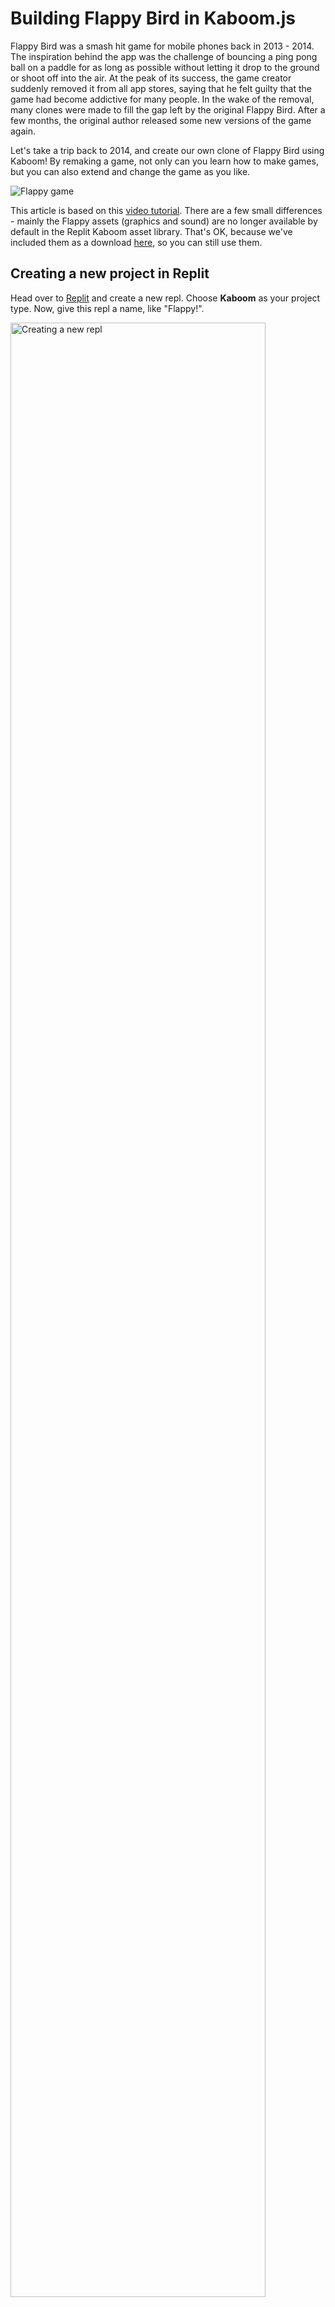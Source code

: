 # Building Flappy Bird in Kaboom.js

Flappy Bird was a smash hit game for mobile phones back in 2013 - 2014. The inspiration behind the app was the challenge of bouncing a ping pong ball on a paddle for as long as possible without letting it drop to the ground or shoot off into the air.   At the peak of its success, the game creator suddenly removed it from all app stores, saying that he felt guilty that the game had become addictive for many people. In the wake of the removal, many clones were made to fill the gap left by the original Flappy Bird. After a few months, the original author released some new versions of the game again. 

Let's take a trip back to 2014, and create our own clone of Flappy Bird using Kaboom! By remaking a game, not only can you learn how to make games, but you can also extend and change the game as you like. 

![Flappy game](/images/tutorials/35-flappy-bird/game-play.gif)

This article is based on this [video tutorial](https://www.youtube.com/watch?v=hgReGsh5xVU). There are a few small differences - mainly the Flappy assets (graphics and sound) are no longer available by default in the Replit Kaboom asset library. That's OK, because we've included them as a download [here](/tutorial-files/flappy-bird-kaboom/flappy-assets.zip), so you can still use them.


## Creating a new project in Replit

Head over to [Replit](https://replit.com) and create a new repl. Choose **Kaboom** as your project type. Now, give this repl a name, like "Flappy!".

<img src="/images/tutorials/35-flappy-bird/new-repl.png"
    alt="Creating a new repl"
    style="width: 90% !important;"/>

After the repl has booted up, you should see a `main.js` file under the "Code" section. This is where we'll start coding. It already has some code in, but we'll replace that. 

Download the [sprites and asset files](/tutorial-files/flappy-bird-kaboom/flappy-assets.zip) needed for the game, and unzip them on your computer. In the Kaboom editor, click the "Files" icon in the sidebar. Now drag and drop all the sprite files (image files) into the "sprites" folder, and all the sounds (mp3 files) in to the "sounds" folder. Once they have uploaded, you can click on the "Kaboom" icon in the sidebar, and return to the "main" code file.

<img src="/images/tutorials/35-flappy-bird/upload-sprites.gif"
    alt="Uploading sprites"
    style="width: 80% !important;"/>

## Initializing Kaboom

In the "main" code file, first delete all the example code. Now we can add reference to Kaboom, and initialize it:

```js
import kaboom from "kaboom";

kaboom();

```

Now, let's import the game assets (graphics and sound). To do this, we'll use the [`loadSprite`](https://kaboomjs.com/#loadSprite) and [`loadSound`](https://kaboomjs.com/#loadSound) functions:

```js
loadSprite("birdy", "sprites/birdy.png");
loadSprite("bg", "sprites/bg.png");
loadSprite("pipe", "sprites/pipe.png");
loadSound("wooosh", "sounds/wooosh.mp3");
```

The first argument in each `load..` function is the name we want to refer to the asset later on in code. The second parameter is the location of the asset to load. 

## Adding scenes

[Scenes](https://kaboomjs.com/#scene) are like different stages in a kaboom game. Generally, there are normally 3 scenes in games:

- The intro scene, which gives some info and instructions, and waits for the player to press "start"
- The main game, where we play.
- An endgame, or game over scene, which gives the player their score or overall result, and allows them to start again. 

<img src="/images/tutorials/35-flappy-bird/game-scenes.png"
    alt="game scenes"
    style="width: 350px !important; height: 40% !important;"/>

For this tutorial, we'll omit the intro scene, since we already know what Flappy bird is and how to play it. Feel free to add your own intro scene in later though!

Let's add the code for defining each scene: 

```js
scene("game", () => {

	// todo.. add scene code here
});


scene("gameover", (score) => {

	// todo.. add scene code here	
});


go("game")
```

Notice in the `gameover` scene definition, we add a custom parameter `score`. This is so we can pass the player's final score to the end game scene to display it. 

To start the whole game off, we use the [`go`](https://kaboomjs.com/#go) function, which switches between scenes. 

## Building the game world

Now that we have the main structure and overhead functions out of the way, let's start adding in the characters that make up the Flappy world. In Kaboom, characters are anything that makes up the game world, including floor, platforms etc., and not only the players and bots. They are also known as "game objects". 

We'll start with the background, using the `bg.png` image we added. Add this code to the `game` scene section: 

```js
add([
	sprite("bg", {width: width(), height: height()})
]);
```

This uses the the [`add`](https://kaboomjs.com/#add) function to add a new character to the scene. The `add` function takes an array of components that make up the look and behavior of a game character.  In Kaboom, every character is made up of 1 or more components. Components give special properties to each character. There are built-in components for many properties, like [`sprite`](https://kaboomjs.com/#sprite) to give the character an avatar, [`body`](https://kaboomjs.com/#body), which makes the character respond to gravity, [`solid`](https://kaboomjs.com/#solid) which makes the character solid, so other characters can't move through it, and many others.

Since the background doesn't need to do much, just stay in the back and look pretty, we only use the [`sprite`](https://kaboomjs.com/#sprite) component, which displays an image. The `sprite` component takes the name of the sprite, which we set when we loaded the sprite earlier, and optionally the width and height that it should be displayed on the screen. Since we want the background to cover the whole screen, we need to set the `width` and `height` of the sprite to the width and height of the window that our game is running in. Kaboom provides the [`width()`](https://kaboomjs.com/#width) and [`height()`](https://kaboomjs.com/#height) functions to get the window dimensions. 

If you press the "Run" button at the top of your repl, you should see the background of the Flappy world come up in the output section of the repl: 

![Flappy background with buildings, trees and building sky line](/images/tutorials/35-flappy-bird/flappy-background.png)


Great! Now let's add in the Flappy Bird. Add this code to the `game` scene:

```js
const player = add([
	// list of components
	sprite("birdy"),
	scale(2),
	pos(80, 40),
	area(),
	body(),
]);
```

This is using the same [`add`](https://kaboomjs.com/#add) function we used for adding in the background. This time, we grab a reference, `const player` to the returned game object. This is so we can use this reference later when checking for collisions, or flapping up when the player taps the space bar. 

You'll also notice that the character we are adding here has many more components than just the [`sprite`](https://kaboomjs.com/#sprite) component we used for the background. We already know what the `sprite` component does - here is what the rest are for:

- [`scale`](https://kaboomjs.com/#scale) makes the sprite larger on screen by drawing at `2` times the sprite's image normal size. This gives a nice pixelated look, while also making it easier to spot the bird. 
- [`pos`](https://kaboomjs.com/#pos) sets the position on the screen that the character should initially be at. This takes the x and y coordinates to specify the position. 
- [`area`](https://kaboomjs.com/#area) gives the sprite an invisible bounding box around it, which is used when calculating and detecting collisions between characters. We'll need this so that we can detect if Flappy flies into the pipes. 
- [`body`](https://kaboomjs.com/#body) makes the character subject to gravity. This means Flappy will fall out of the sky if the player doesn't do anything. We'll make Flappy be able to fly next. 


You can press `command + s` (mac) or `control + s` (Windows/Linux) to update the game output window. You should see Flappy added and fall out of the sky very quickly:

![flappy falling out of the sky](/images/tutorials/35-flappy-bird/flappy-falls.gif)

## Making Flappy fly

Our next task is to save Flappy from plummeting to their death by giving control to the player to flap Flappy's wings. We'll use the spacebar for this. Kaboom has an [`onKeyPress`](https://kaboomjs.com/#onKeyPress) function, which fires a callback with custom code when the specified key is pressed. Add this code to the `game` scene to make Flappy fly when the `space` key is pressed. 


```js
onKeyPress("space", () => {
	play("wooosh");
	player.jump(400);
});
```
In the callback handler, we first [`play`](https://kaboomjs.com/#play) a sound of flapping wings to give the player feedback and add some interest to the game. Then we use the [`jump`](https://kaboomjs.com/#body) method, which is added to our player character through the [`body`](https://kaboomjs.com/#body) component we added earlier. The `jump` function makes a character accelerate up sharply. We can adjust just how sharp and high the jump should be through the number we pass as an argument to the jump method - the larger the number, the higher the jump. Although Flappy is technically not jumping (you normally need to be on a solid surface to jump), it still has the effect we need. 

You can press `command + s` (mac) or `control + s` (Windows/Linux) to update the game output window. Now if you press "space", you'll be able to keep Flappy in the air! Remember to quickly click in the output window as the game starts, for the output window to gain focus and be able to detect player input such as pressing the `space` key.

![flying-flappy](/images/tutorials/35-flappy-bird/flappy-fly.gif)


## Adding in the pipes

Now we can get to the main part of the game - adding in the moving pipes that Flappy needs to fly through. 

Here is a diagram of the layout of the pipes in the game. We want to move the pipe gap, and therefore the pipes, up and down for each new pipe pair that gets created. This is so we don't just have the gap at the center point of the screen constantly - we want it to be slightly different for each pipe pair that comes along. We do want to keep the gap consistent though. 


<img src="/images/tutorials/35-flappy-bird/pipe-gap.png"
    alt="pipe layout and gap"
    style="width: 75% !important;"/>


Let's start with the case of having the pipe gap in the center of the screen. We'll give the pipe gap a size `PIPE_GAP`. Then to place the pipes, the bottom of the upper pipe should be `PIPE_GAP/2` pixels above the center point of the window, which is `height()/2`. Likewise, the top of the lower pipe should be `PIPE_GAP/2` pixels below the center point of the window, again which is `height()/2`. 

This gives us the placement of the pipe so that the pipe gap is dead in the center of the window. Now, we want to randomly move this up or down for each new pair of pipes that come along. One way to do this is to create a random offset, which we can add to the mid-point, which will effectively move the mid-point of the window up or down. We can use the Kaboom [`rand`](https://kaboomjs.com/#rand) function to do this. [`rand`](https://kaboomjs.com/#rand) has 2 parameters to specify the range in which the random number should be. 

Now, putting that all together, the y-position of the lower pipe can be calculated as:

`height()/2 + offset + PIPE_GAP/2 `

Remember, the top of the window is `y=0`, and the bottom is `y=height()`, i.e the lower down on the screen, the higher the `y` coordinate. 

For the upper pipe, we can calculate the point where the bottom of the pipe should be:

`height()/2 + offset - PIPE_GAP/2`


Kaboom has a component [`origin`](https://kaboomjs.com/#origin) that sets which point of a character is used as its origin. By default, the top left (`topleft`) is used, which works well for our lower pipe, as our calculations above are calculating for that point. However, for the upper pipe, our calculations are for the _bottom_ of the pipe. Therefore, we can use the [`origin`](https://kaboomjs.com/#origin) component to specify that. 

Since we want the pipes to come from the right of the screen toward the left, where Flappy is, we'll start their x-position to be the [`width()`](https://kaboomjs.com/#width) of the screen. 

To identify and be able to query the pipes later, we can also add a text tag `"pipe"` to them. 

Finally, since we will need to create many pipes during the game, let's wrap all the pipe code in a function that we will be able to call at regular intervals to make the pipes. 

Here is the code from all those considerations and calculations. Insert this code to the `game` scene:

```js

const PIPE_GAP = 120;

function producePipes(){
	const offset = rand(-50, 50);

	add([
	  sprite("pipe"),
	  pos(width(), height()/2 + offset + PIPE_GAP/2),
	  "pipe",
	  area(),
	]);

	add([
	  sprite("pipe", {flipY: true}),
	  pos(width(), height()/2 + offset - PIPE_GAP/2),
	  origin("botleft"),
	  "pipe",
	  area()
	]);
}
```

Now, we need to do a few more things to make the pipes appear and move. 

To move the pipes across the screen, we can use the [`onUpdate`](https://kaboomjs.com/#onUpdate) function to update all pipes position each frame. Note that we only need to adjust the `x` position of the pipe. Add this code to the `game` scene part of the code. 

```js
onUpdate("pipe", (pipe) => {
	pipe.move(-160, 0);
});
```

Now let's generate pipes at a steady rate. We can use the [`loop`](https://kaboomjs.com/#loop) function for this. Add the following to the `game` scene part of the code. 

```js
loop(1.5, () => {
	producePipes();
});
```
This calls our `producePipes()` function every `1.5` seconds. You can adjust this rate, or make it variable to increase it as the game progresses. 

Press `command + s` (mac) or `control + s` (Windows/Linux) to update the game output window. You should see the pipes generated and moving across the screen. You can also fly Flappy, although crashing into the pipes does nothing for now.

![moving pipes](/images/tutorials/35-flappy-bird/moving-pipes.gif)

Flappy is flapping and the pipes are piling on. The next tasks are to detect when Flappy flies past a pipe, increasing the player's score, and when Flappy flies into a pipe, unfortunately getting knocked out and ending the game. 

## Adding in scoring 

 Now let's detect when Flappy flies past a pipe, and increment the player's score. To do this, we'll need to keep track of which pipes have gone past Flappy. Kaboom allows us to add custom properties to a character. Modify the pipe generating function `producePipes` to add a custom property called `passed` to the pipes. It should look like this now:

```js
function producePipes() {
	const offset = rand(-50, 50);

	add([
	  sprite("pipe"),
	  pos(width(), height() / 2 + offset + PIPE_GAP / 2),
	  "pipe",
	  area(),
	  {passed: false}
	]);

	add([
	  sprite("pipe", { flipY: true }),
	  pos(width(), height() / 2 + offset - PIPE_GAP / 2),
	  origin("botleft"),
	  "pipe",
	  area(),
	]);
}
```


Next, we'll add in a variable to track the `score`, and a text element to display it on screen. Add this code to the `game` scene:

```js
let score = 0;
const scoreText = add([
	text(score, {size: 50})
]);
```

Now we can modify the `onUpdate()` event handler we created earlier for moving the pipes. We'll check if any pipes have moved past Flappy, and update their `passed` flag, so we don't count them more than once. We'll only add the `passed` flag to one of the pipes, and detect it, so as not to add a point for both the upper and lower pipe. Update the `onUpdate` handler as below:  


```js
onUpdate("pipe", (pipe) => {
	pipe.move(-160, 0);

	if (pipe.passed === false && pipe.pos.x < player.pos.x) {
	  pipe.passed = true;
	  score += 1;
	  scoreText.text = score;
	}
});
```

This checks any pipe that we haven't marked as `passed` (`passed === false`) to see if it has passed Flappy (`pipe.pos.x < player.pos.x`). If the pipe has gone past, we add `1` to the score, and also update the score text on screen. 

Press `command + s` (mac) or `control + s` (Windows/Linux) to update the game output window. You should see the score increase as you fly past each pipe

![Score increasing](/images/tutorials/35-flappy-bird/score-increase.gif)

## Collision detection

Now that we have scoring, the last thing to do is collision detection - that is, checking if Flappy has splatted into a pipe. Kaboom has a [`collides`](https://kaboomjs.com/#onCollide) method that is added with the [`area`](https://kaboomjs.com/#area) collider component. We can use that to call a function when the player collides with any character with the `"pipe"` tag. Add this code to the `game` scene:


```js
player.collides("pipe", () => {
	go("gameover", score);
});
```
In the collision handler, we use the [`go`](https://kaboomjs.com/#go) function to switch to the `gameover` scene. We don't have anything in that scene yet, so let's update that to show a game over message and the score. We can also keep track of the high score to compare the player's latest score to. Update the `gameover` scene as follows:


```js
let highScore = 0; 
scene("gameover", (score) => {
  if (score > highScore) {
    highScore = score;
  }

  add([
    text(
      "gameover!\n"
      + "score: " + score
      + "\nhigh score: " + highScore,
      {size: 45}
    )
  ]);

  onKeyPress("space", () => {
    go("game");
  });
});

```

First, we create a `highScore` variable where we can track the top score across multiple game plays. Then, in our `gameover` scene, we check if the latest score passed in is bigger than the `highScore` we have recorded. If it is, the `highScore` is updated to the latest score. 

To show a "game over" message, and the player's score along with the high score, we use the [`add`](https://kaboomjs.com/#add) function to add a [`text`](https://kaboomjs.com/#text) component to a new game object / character. We also make the font `size` large-ish for this message. 

Normally the player would want a quick way to play again to try beat their score. We use the [`onKeyPress`](https://kaboomjs.com/#onKeyPress) to listen for the player pressing the `space` bar. In our key press handler, we [`go`](https://kaboomjs.com/#go) back to the main `game` scene, which will start the game all over again. 

We also need to end the game if Flappy flies too high out of the screen, or plummets down off the screen. We can do this by adding a handler for the player's [`onUpdate`](https://kaboomjs.com/#add) event, which is called each frame. Here we can check if Flappy's position is beyond the bounds of the game window. Add this code to the `game` scene: 

```js
player.onUpdate(() => {
	if (player.pos.y > height() + 30 || player.pos.y < -30) {
	  go("gameover", score);
	}
});
```

This gives a margin of 30 pixels above or below the window, to take account of Flappy's size. If Flappy is out of these bounds, we [`go`](https://kaboomjs.com/#go) to the `gameover` scene to end the game. 

Press `command + s` (mac) or `control + s` (Windows/Linux) to update the game output window. If you fly into a pipe now, or flap too high, or fall out of the sky, you should be taken to the game over screen: 

![game over screen](/images/tutorials/35-flappy-bird/game-over.gif)


## Next steps

Congratulations! You've just made your own clone of Flappy Bird. Here are some ideas to improve the game:

- Make the game play faster as the player gets a higher score.  You can do this by updating the speed that the pipes move by making the speed parameter passed to the `pipe.move` method a variable, which increases as the player score increases.
- Add some different types of obstacles, other than the pipes, for Flappy to try to avoid. 
- Use the [Kaboom sprite editor](https://docs.replit.com/tutorials/kaboom-editor) to create your own graphics for your Flappy world!
- Add in some more sound effects and play some game music using the [`play`](https://kaboomjs.com/#play) function.

You can find the code for this tutorial here:

<iframe height="400px" width="100%" src="https://replit.com/@ritza/Flappy-Bird?embed=true" scrolling="no" frameborder="no" allowtransparency="true" allowfullscreen="true" sandbox="allow-forms allow-pointer-lock allow-popups allow-same-origin allow-scripts allow-modals"></iframe>




